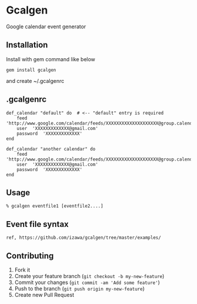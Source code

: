 # Gcalgen

Google calendar event generator

## Installation

Install with gem command like below

    gem install gcalgen

and create ~/.gcalgenrc

## .gcalgenrc

    def_calendar "default" do  # <-- "default" entry is required
   		feed  'http://www.google.com/calendar/feeds/XXXXXXXXXXXXXXXXXXXX@group.calendar.google.com/private/full'
		user  'XXXXXXXXXXXXX@gmail.com'
		password  'XXXXXXXXXXXXX'
    end

    def_calendar "another calendar" do
   		feed  'http://www.google.com/calendar/feeds/XXXXXXXXXXXXXXXXXXXX@group.calendar.google.com/private/full'
		user  'XXXXXXXXXXXXX@gmail.com'
		password  'XXXXXXXXXXXXX'
    end

   
## Usage

    % gcalgen eventfile1 [eventfile2....]


## Event file syntax

    ref, https://github.com/izawa/gcalgen/tree/master/examples/

## Contributing

1. Fork it
2. Create your feature branch (`git checkout -b my-new-feature`)
3. Commit your changes (`git commit -am 'Add some feature'`)
4. Push to the branch (`git push origin my-new-feature`)
5. Create new Pull Request
